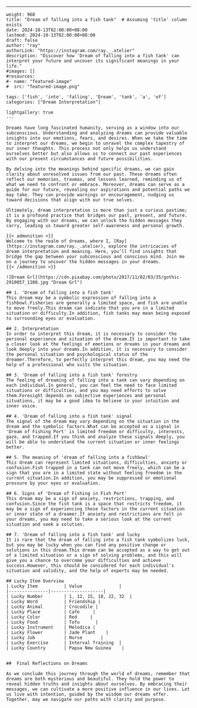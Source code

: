 ---
    weight: 968
    title: "Dream of falling into a fish tank"  # Assuming 'title' column exists
    date: 2024-10-13T02:00:00+08:00
    lastmod: 2024-10-13T02:00:00+08:00
    draft: false
    author: "ray"
    authorLink: "https://instagram.com/ray._.atelier"
    description: "Discover how 'Dream of falling into a fish tank' can interpret your future and uncover its significant meanings in your life."
    #images: []
    #resources:
    #- name: "featured-image"
    #  src: "featured-image.png"
    
    tags: ['fish', 'into', 'falling', 'Dream', 'tank', 'a', 'of']
    categories: ["Dream Interpretation"]
    
    lightgallery: true
    ---
    
    Dreams have long fascinated humanity, serving as a window into our subconscious. Understanding and analyzing dreams can provide valuable insights into our emotions, fears, and desires. When we take the time to interpret our dreams, we begin to unravel the complex tapestry of our inner thoughts. This process not only helps us understand ourselves better but also allows us to connect our past experiences with our present circumstances and future possibilities.
    
    By delving into the meanings behind specific dreams, we can gain clarity about unresolved issues from our past. These dreams often reflect our memories, traumas, and lessons learned, reminding us of what we need to confront or embrace. Moreover, dreams can serve as a guide for our future, revealing our aspirations and potential paths we may take. They can provide warnings or encouragement, nudging us toward decisions that align with our true selves.
    
    Ultimately, dream interpretation is more than just a curious pastime; it is a profound practice that bridges our past, present, and future. By engaging with our dreams, we can unlock the hidden messages they carry, leading us toward greater self-awareness and personal growth.
    
    {{< admonition >}}
    Welcome to the realm of dreams, where I, [Ray](https://instagram.com/ray._.atelier), explore the intricacies of dream interpretation and meaning. Here, you’ll find insights that bridge the gap between your subconscious and conscious mind. Join me on a journey to uncover the hidden messages in your dreams.
    {{< /admonition >}}
    
    ![Dream Grl](https://cdn.pixabay.com/photo/2017/11/02/03/35/gothic-2910057_1280.jpg "Dream Grl")
    
    ## 1. 'Dream of falling into a fish tank'
    This dream may be a symbolic expression of falling into a fishbowl.Fisheries are generally a limited space, and fish are unable to move freely.This dream can indicate that you are in a limited situation or difficulty.In addition, fish tanks may mean being exposed to surrounding eyes or evaluation.
    
    ## 2. Interpretation
    In order to interpret this dream, it is necessary to consider the personal experience and situation of the dream.It is important to take a closer look at the feelings of emotions or dreams in your dreams and look deeply into your dreams.In addition, it is necessary to consider the personal situation and psychological status of the dreamer.Therefore, to perfectly interpret this dream, you may need the help of a professional who suits the situation.
    
    ## 3. 'Dream of falling into a fish tank' forestry
    The feeling of dreaming of falling into a tank can vary depending on each individual.In general, you can feel the need to face limited situations or difficulties, and you may need efforts to solve them.Foresight depends on subjective experiences and personal situations, it may be a good idea to believe in your intuition and inner voice.
    
    ## 4. 'Dream of falling into a fish tank' signal
    The signal of the dream may vary depending on the situation in the dream and the symbolic factors.What can be accepted as a signal in 'Dream of Fishing Port' is limited freedom or difficulty, interests, gaze, and trapped.If you think and analyze these signals deeply, you will be able to understand the current situation or inner feelings better.
    
    ## 5. The meaning of 'dream of falling into a fishbowl'
    This dream can represent limited situations, difficulties, anxiety or confusion.Fish trapped in a tank can not move freely, which can be a sign that you are in a limited state without feeling freedom in the current situation.In addition, you may be suppressed or emotional pressure by your eyes or evaluation.
    
    ## 6. Signs of 'Dream of Fishing in Fish Port'
    This dream may be a sign of anxiety, restrictions, trapping, and confusion.Since the fish tank is a space that restricts freedom, it may be a sign of experiencing these factors in the current situation or inner state of a dreamer.If anxiety and restrictions are felt in your dreams, you may need to take a serious look at the current situation and seek a solution.
    
    ## 7. 'Dream of falling into a fish tank' and lucky
    It is rare that the dream of falling into a fish tank symbolizes luck, but you may be lucky when you can find any positive change or solutions in this dream.This dream can be accepted as a way to get out of a limited situation or a sign of solving problems, and this will give you a chance to overcome your difficulties and achieve success.However, this should be considered for each individual's situation and validity, and the help of experts may be needed.
    
    ## Lucky Item Overview
    | Lucky Item          | Value              |
    |---------------|--------------------|
    | Lucky Number        | 1, 12, 15, 18, 22, 32  |
    | Lucky Word          | Friendship |
    | Lucky Animal        | Crocodile |
    | Lucky Place         | Cafe     |
    | Lucky Color         | Red     |
    | Lucky Food          | Tofu      |
    | Lucky Instrument    | Melodica |
    | Lucky Flower        | Jade Plant    |
    | Lucky Job           | Nurse       |
    | Lucky Exercise      | Interval Training  |
    | Lucky Country       | Papua New Guinea    |
    
    
    ##  Final Reflections on Dreams
    
    As we conclude this journey through the world of dreams, remember that dreams are both mysterious and beautiful. They hold the power to reveal hidden truths and insights about ourselves. By embracing their messages, we can cultivate a more positive influence in our lives. Let us live with intention, guided by the wisdom our dreams offer. Together, may we navigate our paths with clarity and purpose.
    
